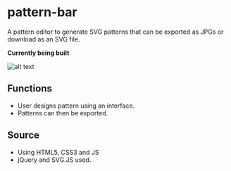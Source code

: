 # pattern-bar
A pattern editor to generate SVG patterns that can be exported as JPGs or download as an SVG file.

**Currently being built**

![alt text](https://github.com/delvinv/pattern-bar/tree/master/img/screen.png "Screenshot on 30/03/2015")

## Functions

- User designs pattern using an interface.
- Patterns can then be exported.

## Source

- Using HTML5, CSS3 and JS
- jQuery and SVG.JS used.
